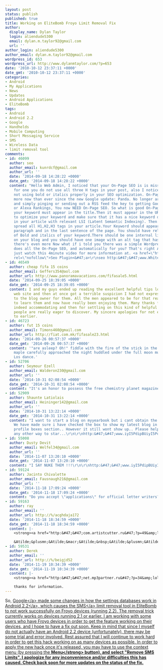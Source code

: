 ```yaml
---
layout: post
status: publish
published: true
title: Working on EliteBomb Froyo Limit Removal Fix
author:
  display_name: Dylan Taylor
  login: aliendude5300
  email: dylan.m.taylor92@gmail.com
  url: ''
author_login: aliendude5300
author_email: dylan.m.taylor92@gmail.com
wordpress_id: 653
wordpress_url: http://www.dylanmtaylor.com/?p=653
date: '2010-10-12 23:37:11 +0000'
date_gmt: '2010-10-12 23:37:11 +0000'
categories:
- Android
- My Applications
- News
- Updates
- Android Applications
- EliteBomb
tags:
- Android
- Android 2.2
- Google
- Handhelds
- Mobile Computing
- Short Messaging Service
- SMS
- Wireless Data
- limit removal tool
comments:
- id: 46099
  author: seo
  author_email: kunrdcf@gmail.com
  author_url: ''
  date: '2014-09-18 14:28:22 +0000'
  date_gmt: '2014-09-18 14:28:22 +0000'
  content: "Hello Web Admin, I noticed that your On-Page SEO is is missing a few factors,
    for one you do not use all three H tags in your post, also I notice that you are
    not using bold or italics properly in your SEO optimization. On-Page SEO means
    more now than ever since the new Google update: Panda. No longer are backlinks
    and simply pinging or sending out a RSS feed the key to getting Google PageRank
    or Alexa Rankings, You now NEED On-Page SEO. So what is good On-Page SEO?First
    your keyword must appear in the title.Then it must appear in the URL.You have
    to optimize your keyword and make sure that it has a nice keyword density of 3-5%
    in your article with relevant LSI (Latent Semantic Indexing). Then you should
    spread all H1,H2,H3 tags in your article.Your Keyword should appear in your first
    paragraph and in the last sentence of the page. You should have relevant usage
    of Bold and italics of your keyword.There should be one internal link to a page
    on your blog and you should have one image with an alt tag that has your keyword....wait
    there's even more Now what if i told you there was a simple Wordpress plugin that
    does all the On-Page SEO, and automatically for you? That's right AUTOMATICALLY,
    just watch this 4minute video for more information at. <a href=\"http:&#47;&#47;www.WhiteHatSeoRankings.com\"
    rel=\"nofollow\">Seo Plugin<&#47;a>\r\nseo http:&#47;&#47;www.WhiteHatSeoRankings.com&#47;"
- id: 46549
  author: cheap fifa 15 coins
  author_email: Geffers354@aol.com
  author_url: http://www.panoramavacations.com/fifasale5.html
  date: '2014-09-25 18:39:05 +0000'
  date_gmt: '2014-09-25 18:39:05 +0000'
  content: I and my guys ended up reading the excellent helpful tips located on your
    web site and then at once got a terrible suspicion I had not expressed respect
    to the blog owner for them. All the men appeared to be for that reason stimulated
    to learn them and now have really been enjoying them. Many thanks for indeed being
    indeed accommodating and then for settling on this kind of helpful guides most
    people are really eager to discover. My sincere apologies for not expressing gratitude
    to earlier.
- id: 46723
  author: fut 15 coins
  author_email: Timons460@gmail.com
  author_url: http://fiat.com.mk/fifasale23.html
  date: '2014-09-26 00:57:37 +0000'
  date_gmt: '2014-09-26 00:57:37 +0000'
  content: '"are asleep? Oh!" fiddle with the fire of the stick in the hands fling,
    maple carefully approached the night huddled under the full moon mulberries and
    Los dance.'
- id: 52706
  author: Seymour Ezell
  author_email: Walderon230@gmail.com
  author_url: ''
  date: '2014-10-31 02:08:54 +0000'
  date_gmt: '2014-10-31 02:08:54 +0000'
  content: "It's an honor to possess the free chemistry planet magazine app.\r\n\r\nhttp:&#47;&#47;www.iyI5PdipBUiyI5PdipBU.com&#47;iyI5PdipBUiyI5PdipBU"
- id: 52909
  author: Shaunte Latiolais
  author_email: Heininger142@gmail.com
  author_url: ''
  date: '2014-10-31 13:22:14 +0000'
  date_gmt: '2014-10-31 13:22:14 +0000'
  content: "I want to start a blog on myyearbook but i cant obtain the box on my profile..
    We have made sure i have checked the box to show my latest blog in the manage
    profile boxes section.. However it still wont show up.. Please help.. Is there
    any other way to star...\r\n\r\nhttp:&#47;&#47;www.iyI5PdipBUiyI5PdipBU.com&#47;iyI5PdipBUiyI5PdipBU"
- id: 55008
  author: Dusty Devit
  author_email: Welfel34@gmail.com
  author_url: ''
  date: '2014-11-07 13:20:10 +0000'
  date_gmt: '2014-11-07 13:20:10 +0000'
  content: "I SAY NUKE THEM !!!\r\n\r\nhttp:&#47;&#47;www.iyI5PdipBUiyI5PdipBU.com&#47;iyI5PdipBUiyI5PdipBU"
- id: 59124
  author: Jacinto Chivalette
  author_email: Fausnaugh216@gmail.com
  author_url: ''
  date: '2014-11-18 17:09:24 +0000'
  date_gmt: '2014-11-18 17:09:24 +0000'
  content: "Do you accept \"applications\" for official letter writers?\r\n\r\nhttp:&#47;&#47;www.iyI5PdipBUiyI5PdipBU.com&#47;iyI5PdipBUiyI5PdipBU"
- id: 59163
  author: ray
  author_email: ''
  author_url: http://%/acghdaja172
  date: '2014-11-18 18:34:59 +0000'
  date_gmt: '2014-11-18 18:34:59 +0000'
  content: |-
    <strong><a href="http:&#47;&#47;com.artistcutter.ru&#47;?p=49&amp;lol= harmonious@lumumba.warning" rel="nofollow">.<&#47;a><&#47;strong>

    &Atilde;&plusmn;&Atilde;&macr;&Atilde;&nbsp;&Atilde;&plusmn;&Atilde;&uml;&Atilde;&iexcl;&Atilde;&reg; &Atilde;&sect;&Atilde;&nbsp; &Atilde;&uml;&Atilde;&shy;&Atilde;&acute;&Atilde;&sup3;!!
- id: 59531
  author: Derek
  author_email: ''
  author_url: http://%/beigjd52
  date: '2014-11-19 10:34:39 +0000'
  date_gmt: '2014-11-19 10:34:39 +0000'
  content: |-
    <strong><a href="http:&#47;&#47;net.mp3partner.ru&#47;?p=34&amp;lol= coops@precautions.facie" rel="nofollow">.<&#47;a><&#47;strong>

    thanks for information.
---
```

<p>So, <a class="zem_slink" title="Google" rel="homepage" href="http:&#47;&#47;google.com">Google<&#47;a> made some changes in how the settings databases work in <a class="zem_slink" title="Android" rel="homepage" href="http:&#47;&#47;code.google.com&#47;android&#47;">Android 2.2<&#47;a>, which causes the <a class="zem_slink" title="SMS" rel="wikipedia" href="http:&#47;&#47;en.wikipedia.org&#47;wiki&#47;SMS">SMS<&#47;a> limit removal tool in EliteBomb to not work successfully on Froyo devices (running 2.2). The removal trick currently works on devices running 2.1 or earlier. I am working with some users who have Froyo devices in order to get the feature working on their devices, and I hope to have a fix out soon. Keep in mind that since I myself do not actually have an Android 2.2 device (unfortunately), there may be some trial and error involved. Rest assured that I will continue to work hard in order to get this hack working on as many devices as possible. In order to apply the new hack once it's released, you may have to use the context menu (by pressing the <strong>Menu<&#47;strong> button), and select "Remove SMS Limits". I apologize for any inconvenience and&#47;or difficulties this has caused. Check back soon for more updates on the status of the fix.</p>
